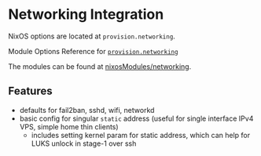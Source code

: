 # Networking Integration

NixOS options are located at `provision.networking`.

Module Options Reference for [`provision.networking`](../options/nixos-all-options.md#provisionnetworkingfail2banenable)

The modules can be found at [nixosModules/networking]({{git_file_base_url}}nixosModules/networking).

## Features

 - defaults for fail2ban, sshd, wifi, networkd
 - basic config for singular `static` address (useful for single interface IPv4 VPS, simple home thin clients)
    - includes setting kernel param for static address, which can help for LUKS unlock in stage-1 over ssh
